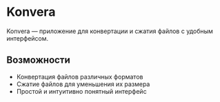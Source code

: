 # Konvera

Konvera — приложение для конвертации и сжатия файлов с удобным интерфейсом.

## Возможности

- Конвертация файлов различных форматов
- Сжатие файлов для уменьшения их размера
- Простой и интуитивно понятный интерфейс
